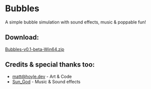 # Bubbles

A simple bubble simulation with sound effects, music & poppable fun!

## Download:

[Bubbles-v0.1-beta-Win64.zip]()

## Credits & special thanks too:

 - [matt@hoyle.dev](https://hoyle.dev/) - Art & Code
 - [Sun_God](https://soundcloud.com/sun_god111) - Music & Sound effects